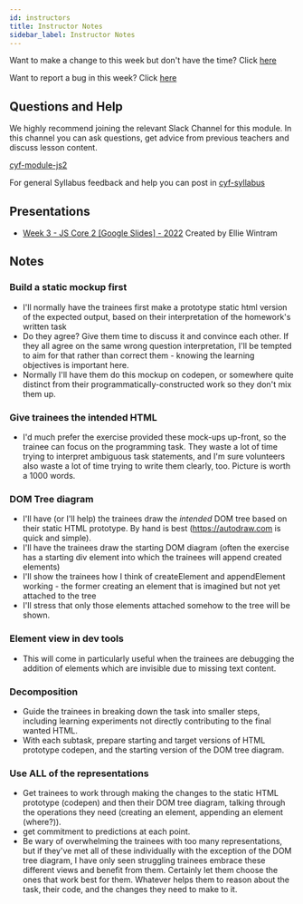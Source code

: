 ```yaml
---
id: instructors
title: Instructor Notes
sidebar_label: Instructor Notes
---
```


Want to make a change to this week but don't have the time? Click [here](https://github.com/CodeYourFuture/syllabus/issues/new?assignees=&labels=enhancement&template=change-request.md&title=)

Want to report a bug in this week? Click [here](https://github.com/CodeYourFuture/syllabus/issues/new?assignees=&labels=bug&template=bug-report.md&title=)

## Questions and Help

We highly recommend joining the relevant Slack Channel for this module. In this channel you can ask questions, get advice from previous teachers and discuss lesson content.

[cyf-module-js2](https://codeyourfuture.slack.com/archives/C7TGMCLS2)

For general Syllabus feedback and help you can post in [cyf-syllabus](https://codeyourfuture.slack.com/archives/C012UUW69S8)

## Presentations

- [Week 3 - JS Core 2 [Google Slides] - 2022](https://docs.google.com/presentation/d/1VufuWc5_EWuhEvK9NUcIQy5-Gj1f5G-HI8h1GOfYDWQ/edit?usp=sharing) Created by Ellie Wintram

## Notes

### Build a static mockup first

- I'll normally have the trainees first make a prototype static html version of the expected output, based on their interpretation of the homework's written task
- Do they agree? Give them time to discuss it and convince each other. If they all agree on the same wrong question interpretation, I'll be tempted to aim for that rather than correct them - knowing the learning objectives is important here.
- Normally I'll have them do this mockup on codepen, or somewhere quite distinct from their programmatically-constructed work so they don't mix them up.

### Give trainees the intended HTML

- I'd much prefer the exercise provided these mock-ups up-front, so the trainee can focus on the programming task. They waste a lot of time trying to interpret ambiguous task statements, and I'm sure volunteers also waste a lot of time trying to write them clearly, too. Picture is worth a 1000 words.

### DOM Tree diagram

- I'll have (or I'll help) the trainees draw the _intended_ DOM tree based on their static HTML prototype. By hand is best (https://autodraw.com is quick and simple).
- I'll have the trainees draw the starting DOM diagram (often the exercise has a starting div element into which the trainees will append created elements)
- I'll show the trainees how I think of createElement and appendElement working - the former creating an element that is imagined but not yet attached to the tree
- I'll stress that only those elements attached somehow to the tree will be shown.

### Element view in dev tools

- This will come in particularly useful when the trainees are debugging the addition of elements which are invisible due to missing text content.

### Decomposition

- Guide the trainees in breaking down the task into smaller steps, including learning experiments not directly contributing to the final wanted HTML.
- With each subtask, prepare starting and target versions of HTML prototype codepen, and the starting version of the DOM tree diagram.

### Use ALL of the representations

- Get trainees to work through making the changes to the static HTML prototype (codepen) and then their DOM tree diagram, talking through the operations they need (creating an element, appending an element (where?)).
- get commitment to predictions at each point.
- Be wary of overwhelming the trainees with too many representations, but if they've met all of these individually with the exception of the DOM tree diagram, I have only seen struggling trainees embrace these different views and benefit from them. Certainly let them choose the ones that work best for them. Whatever helps them to reason about the task, their code, and the changes they need to make to it.
